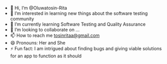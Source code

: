 - 👋 Hi, I’m @Oluwatosin-Rita
- 👀 I’m interested in learning new things about the software testing community
- 🌱 I’m currently learning Software Testing and Quality Assurance
- 💞️ I’m looking to collaborate on ...
- 📫 How to reach me tosinritaa@gmail.com
- 😄 Pronouns: Her and She
- ⚡ Fun fact: I am intrigued about finding bugs and giving viable solutions for an app to function as it should

<!---
Oluwatosin-Rita/Oluwatosin-Rita is a ✨ special ✨ repository because its `README.md` (this file) appears on your GitHub profile.
You can click the Preview link to take a look at your changes.
--->
